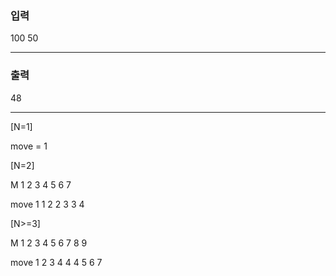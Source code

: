 ### 입력
100 50


---
### 출력
48

---
[N=1]

move = 1

[N=2]

M       1   2   3   4   5   6   7

move    1   1   2   2   3   3   4

[N>=3]

M       1   2   3   4   5   6   7   8   9      

move    1   2   3   4   4   4   5   6   7